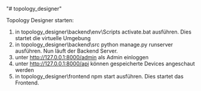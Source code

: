 "# topology_designer" 

Topology Designer starten:
1. in topology_designer\backend\env\Scripts activate.bat ausführen. Dies startet die virtuelle Umgebung
2. in topology_designer\backend\src python manage.py runserver ausführen. Nun läuft der Backend Server.
3. unter http://127.0.0.1:8000/admin als Admin einloggen
4. unter http://127.0.0.1:8000/api können gespeicherte Devices angeschaut werden
5. in topology_designer\frontend npm start ausführen. Dies startet das Frontend.
